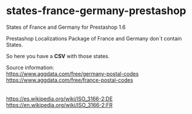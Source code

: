 # states-france-germany-prestashop
States of France and Germany for Prestashop 1.6

Prestashop Localizations Package of France and Germany don´t contain States.

So here you have a <strong>CSV</strong> with those states.

Source information:
</br>
https://www.aggdata.com/free/germany-postal-codes </br>
https://www.aggdata.com/free/france-postal-codes</br>
</br></br>
https://es.wikipedia.org/wiki/ISO_3166-2:DE</br>
https://en.wikipedia.org/wiki/ISO_3166-2:FR</br>